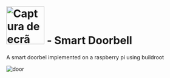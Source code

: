 #  <img width="100" alt="Captura de ecrã 2022-12-27, às 18 02 29" src= "https://github.com/fabiodao/Door_SmartDoorbell/assets/73181897/e9df3100-df9a-4505-ab51-80c5c614c2d4"> - Smart Doorbell 

 A smart doorbel implemented on a raspberry pi using buildroot



![door](https://github.com/fabiodao/Door_SmartDoorbell/assets/73181897/489bc37c-4a7f-4b9a-b99c-65eaf1af6cc7#gh-dark-mode-only)

